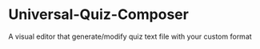 # Universal-Quiz-Composer
A visual editor that generate/modify quiz text file with your custom format
